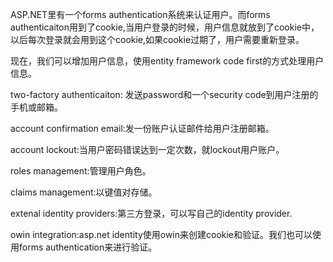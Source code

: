 ASP.NET里有一个forms authentication系统来认证用户。而forms authenticaiton用到了cookie,当用户登录的时候，用户信息就放到了cookie中，以后每次登录就会用到这个cookie,如果cookie过期了，用户需要重新登录。

现在，我们可以增加用户信息，使用entity framework code first的方式处理用户信息。

two-factory authenticaiton: 发送password和一个security code到用户注册的手机或邮箱。

account confirmation email:发一份账户认证邮件给用户注册邮箱。

account lockout:当用户密码错误达到一定次数，就lockout用户账户。

roles management:管理用户角色。

claims management:以键值对存储。

extenal identity providers:第三方登录，可以写自己的identity provider.

owin integration:asp.net identity使用owin来创建cookie和验证。我们也可以使用forms authentication来进行验证。



